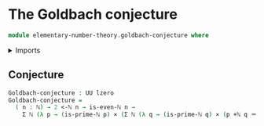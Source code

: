 # The Goldbach conjecture

```agda
module elementary-number-theory.goldbach-conjecture where
```

<details><summary>Imports</summary>

```agda
open import elementary-number-theory.addition-natural-numbers
open import elementary-number-theory.natural-numbers
open import elementary-number-theory.parity-natural-numbers
open import elementary-number-theory.prime-numbers
open import elementary-number-theory.strict-inequality-natural-numbers

open import foundation.cartesian-product-types
open import foundation.dependent-pair-types
open import foundation.identity-types
open import foundation.universe-levels
```

</details>

## Conjecture

```agda
Goldbach-conjecture : UU lzero
Goldbach-conjecture =
  ( n : ℕ) → 2 <-ℕ n → is-even-ℕ n →
    Σ ℕ (λ p → (is-prime-ℕ p) × (Σ ℕ (λ q → (is-prime-ℕ q) × (p +ℕ q ＝ n))))
```
